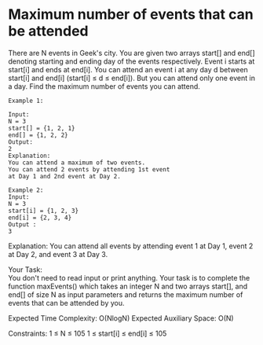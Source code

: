 
# Maximum number of events that can be attended



There are N events in Geek's city. You are given two arrays start[] and end[] denoting starting and ending day of the events respectively. Event i starts at start[i] and ends at end[i].
You can attend an event i at any day d between start[i] and end[i] (start[i] ≤ d ≤ end[i]). But you can attend only one event in a day.
Find the maximum number of events you can attend.

 
```
Example 1:

Input:
N = 3
start[] = {1, 2, 1}
end[] = {1, 2, 2}
Output:
2
Explanation:
You can attend a maximum of two events.
You can attend 2 events by attending 1st event
at Day 1 and 2nd event at Day 2.
```
```
Example 2:
Input:
N = 3
start[i] = {1, 2, 3}
end[i] = {2, 3, 4} 
Output :
3
```
Explanation:
You can attend all events by attending event 1
at Day 1, event 2 at Day 2, and event 3 at Day 3.

Your Task:  
You don't need to read input or print anything. Your task is to complete the function maxEvents() which takes an integer N and two arrays start[], and end[] of size N as input parameters and returns the maximum number of events that can be attended by you.


Expected Time Complexity: O(NlogN)
Expected Auxiliary Space: O(N)


Constraints:
1 ≤ N ≤ 105
1 ≤ start[i] ≤ end[i] ≤ 105
